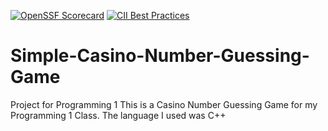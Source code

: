 [![OpenSSF Scorecard](https://api.scorecard.dev/projects/github.com/tajaebromf/Simple-Casino-Number-Guessing-Game/badge)](https://scorecard.dev/viewer/?uri=github.com/tajaebromf/Simple-Casino-Number-Guessing-Game)
[![CII Best Practices](https://bestpractices.coreinfrastructure.org/projects/4486/badge)](https://bestpractices.coreinfrastructure.org/projects/4486)

# Simple-Casino-Number-Guessing-Game
Project for Programming 1
This is a Casino Number Guessing Game for my Programming 1 Class.
The language I used was C++
